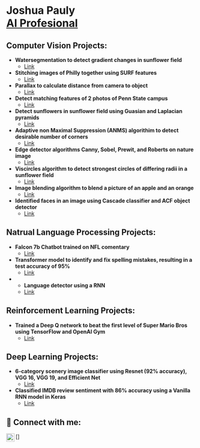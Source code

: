 <h1>Joshua Pauly <br/> <a href="https://www.linkedin.com/in/joshua-pauly//">AI Profesional</a>

<h2> Computer Vision Projects:</h2>

- <b>Watersegmentation to detect gradient changes in sunflower field</b>
  - [Link](https://github.com/Joshua-Pauly/Watershed-Segmentation)
- <b>Stitching images of Philly together using SURF features</b>
  - [Link](https://github.com/Joshua-Pauly/Image-Stitching)
- <b>Parallax to calculate distance from camera to object</b>
  - [Link](https://github.com/Joshua-Pauly/Parallax)
- <b>Detect matching features of 2 photos of Penn State campus</b>
  - [Link](https://github.com/Joshua-Pauly/Under-Construction)
- <b>Detect sunflowers in sunflower field using Guasian and Laplacian pyramids</b>
  - [Link](https://github.com/Joshua-Pauly/Under-Construction)
- <b>Adaptive non Maximal Suppression (ANMS) algorithim to detect desirable number of corners</b>
  - [Link](https://github.com/Joshua-Pauly/Under-Construction)
- <b>Edge detector algorithms Canny, Sobel, Prewit, and Roberts on nature image</b>
  - [Link](https://github.com/Joshua-Pauly/Under-Construction)
- <b>Viscircles algorithm to detect strongest circles of differing radii in a sunflower field</b>
  - [Link](https://github.com/Joshua-Pauly/Under-Construction)
- <b>Image blending algorithm to blend a picture of an apple and an orange</b>
  - [Link](https://github.com/Joshua-Pauly/Image-blending)
- <b>Identified faces in an image using Cascade classifier and ACF object detector</b>
  - [Link](https://github.com/Joshua-Pauly/Identifying-Faces)

<h2> Natrual Language Processing Projects:</h2>

- <b>Falcon 7b Chatbot trained on NFL comentary</b>
  - [Link](https://github.com/Joshua-Pauly/Under-Construction)
- <b>Transformer model to identify and fix spelling mistakes, resulting in a test accuracy of  95%</b>
  - [Link](https://github.com/Joshua-Pauly/Under-Construction)
- - <b>Language detector using a RNN</b>
  - [Link](https://github.com/Joshua-Pauly/Under-Construction)

<h2> Reinforcement Learning Projects:</h2>

- <b>Trained a Deep Q network to beat the first level of Super Mario Bros using TensorFlow and OpenAI Gym</b>
  - [Link](https://github.com/Joshua-Pauly/Mario-DQN)

<h2> Deep Learning Projects:</h2>

- <b>6-category scenery image classifier using Resnet (92% accuracy), VGG 16, VGG 19, and Efficient Net</b>
  - [Link](https://github.com/Joshua-Pauly/Under-Construction)
- <b>Classified IMDB review sentiment with 86% accuracy using a Vanilla RNN model in Keras</b>
  - [Link](https://github.com/Joshua-Pauly/Under-Construction)

  
<h2> 🤳 Connect with me:</h2>

[<img align="left" alt="Joshuapauly | LinkedIn" width="22px" src="https://cdn.jsdelivr.net/npm/simple-icons@v3/icons/linkedin.svg" />]


